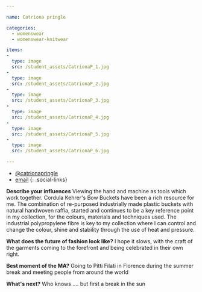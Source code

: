 ```yaml
---

name: Catriona pringle

categories:
  - womenswear
  - womenswear-knitwear

items:
-
  type: image
  src: /student_assets/CatrionaP_1.jpg
-
  type: image
  src: /student_assets/CatrionaP_2.jpg
-
  type: image
  src: /student_assets/CatrionaP_3.jpg
-
  type: image
  src: /student_assets/CatrionaP_4.jpg
-
  type: image
  src: /student_assets/CatrionaP_5.jpg
-
  type: image
  src: /student_assets/CatrionaP_6.jpg

---
```


* [@catrionapringle](https://www.instagram.com/catrionapringle/)
* [email](mailto:catriona.pringle@network.rca.ac.uk)
{: .social-links}

**Describe your influences**
Viewing the hand and machine as tools which work together. Cordula Kehrer's
Bow Buckets have been a rich resource for me. The combination of
re-purposed industrially made plastic buckets with natural handwoven
raffia, started and continues to be a key reference point in my collection,
for the colours, materials and techniques used. The industrial
polypropylene fibre is key to my collection where I can control and change
the colour, shine and stability through the use of heat and pressure.

**What does the future of fashion look like?**
I hope it slows, with the craft of the garments coming to the forefront and
being celebrated in their own right.

**Best moment of the MA?**
Going to Pitti Filati in Florence during the summer break and meeting
people from around the world

**What's next?**
Who knows .... but first a break in the sun
